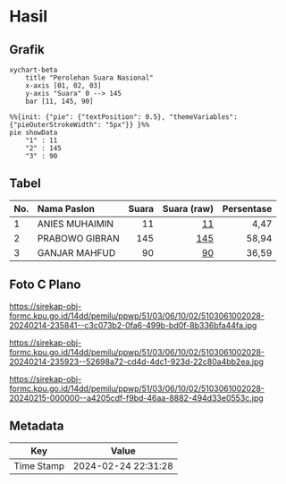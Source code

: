 # Hasil

## Grafik

```mermaid
xychart-beta
    title "Perolehan Suara Nasional"
    x-axis [01, 02, 03]
    y-axis "Suara" 0 --> 145
    bar [11, 145, 90]
```

```mermaid
%%{init: {"pie": {"textPosition": 0.5}, "themeVariables": {"pieOuterStrokeWidth": "5px"}} }%%
pie showData
    "1" : 11
    "2" : 145
    "3" : 90
```

## Tabel

| No. | Nama Paslon    | Suara | Suara (raw) | Persentase |
|:--- |:-------------- | -----:| -----------:| ----------:|
| 1   | ANIES MUHAIMIN | 11    | [11][p-1]   | 4,47       |
| 2   | PRABOWO GIBRAN | 145   | [145][p-2]  | 58,94      |
| 3   | GANJAR MAHFUD  | 90    | [90][p-3]   | 36,59      |


[p-1]: https://github.com/gigit-pemilu/pemilu-2024/blob/main/pilpres/hitung-suara/sub/51-bali/sub/03-badung/sub/06-kuta-utara/sub/1002-kerobokan/sub/028-tps/sub/paslon-1.txt
[p-2]: https://github.com/gigit-pemilu/pemilu-2024/blob/main/pilpres/hitung-suara/sub/51-bali/sub/03-badung/sub/06-kuta-utara/sub/1002-kerobokan/sub/028-tps/sub/paslon-2.txt
[p-3]: https://github.com/gigit-pemilu/pemilu-2024/blob/main/pilpres/hitung-suara/sub/51-bali/sub/03-badung/sub/06-kuta-utara/sub/1002-kerobokan/sub/028-tps/sub/paslon-3.txt

## Foto C Plano

https://sirekap-obj-formc.kpu.go.id/14dd/pemilu/ppwp/51/03/06/10/02/5103061002028-20240214-235841--c3c073b2-0fa6-499b-bd0f-8b336bfa44fa.jpg

https://sirekap-obj-formc.kpu.go.id/14dd/pemilu/ppwp/51/03/06/10/02/5103061002028-20240214-235923--52698a72-cd4d-4dc1-923d-22c80a4bb2ea.jpg

https://sirekap-obj-formc.kpu.go.id/14dd/pemilu/ppwp/51/03/06/10/02/5103061002028-20240215-000000--a4205cdf-f9bd-46aa-8882-494d33e0553c.jpg


## Metadata

| Key        | Value               |
| ---------- | ------------------- |
| Time Stamp | 2024-02-24 22:31:28 |



